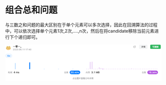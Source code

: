 # 组合总和问题
与三数之和问题的最大区别在于单个元素可以多次选择，因此在回溯算法的过程中，可以依次选择单个元素1次,2次,....,n次，然后在将candidate移除当前元素进行下个递归即可。  

![img.png](img.png)